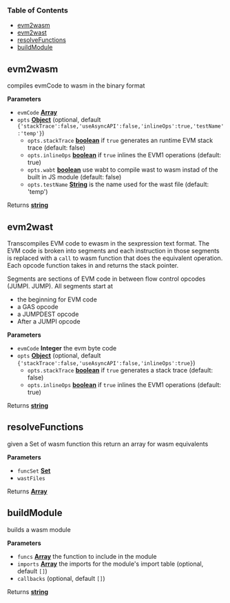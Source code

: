 <!-- Generated by documentation.js. Update this documentation by updating the source code. -->

### Table of Contents

-   [evm2wasm][1]
-   [evm2wast][2]
-   [resolveFunctions][3]
-   [buildModule][4]

## evm2wasm

compiles evmCode to wasm in the binary format

**Parameters**

-   `evmCode` **[Array][5]** 
-   `opts` **[Object][6]**  (optional, default `{'stackTrace':false,'useAsyncAPI':false,'inlineOps':true,'testName':'temp'}`)
    -   `opts.stackTrace` **[boolean][7]** if `true` generates an runtime EVM stack trace (default: false)
    -   `opts.inlineOps` **[boolean][7]** if `true` inlines the EVM1 operations (default: true)
    -   `opts.wabt` **[boolean][7]** use wabt to compile wast to wasm instad of the built in JS module (default: false)
    -   `opts.testName` **[String][8]** is the name used for the wast file (default: 'temp')

Returns **[string][8]** 

## evm2wast

Transcompiles EVM code to ewasm in the sexpression text format. The EVM code
is broken into segments and each instruction in those segments is replaced
with a `call` to wasm function that does the equivalent operation. Each
opcode function takes in and returns the stack pointer.

Segments are sections of EVM code in between flow control
opcodes (JUMPI. JUMP).
All segments start at

-   the beginning for EVM code
-   a GAS opcode
-   a JUMPDEST opcode
-   After a JUMPI opcode

**Parameters**

-   `evmCode` **Integer** the evm byte code
-   `opts` **[Object][6]**  (optional, default `{'stackTrace':false,'useAsyncAPI':false,'inlineOps':true}`)
    -   `opts.stackTrace` **[boolean][7]** if `true` generates a stack trace (default: false)
    -   `opts.inlineOps` **[boolean][7]** if `true` inlines the EVM1 operations (default: true)

Returns **[string][8]** 

## resolveFunctions

given a Set of wasm function this return an array for wasm equivalents

**Parameters**

-   `funcSet` **[Set][9]** 
-   `wastFiles`  

Returns **[Array][5]** 

## buildModule

builds a wasm module

**Parameters**

-   `funcs` **[Array][5]** the function to include in the module
-   `imports` **[Array][5]** the imports for the module's import table (optional, default `[]`)
-   `callbacks`   (optional, default `[]`)

Returns **[string][8]** 

[1]: #evm2wasm

[2]: #evm2wast

[3]: #resolvefunctions

[4]: #buildmodule

[5]: https://developer.mozilla.org/docs/Web/JavaScript/Reference/Global_Objects/Array

[6]: https://developer.mozilla.org/docs/Web/JavaScript/Reference/Global_Objects/Object

[7]: https://developer.mozilla.org/docs/Web/JavaScript/Reference/Global_Objects/Boolean

[8]: https://developer.mozilla.org/docs/Web/JavaScript/Reference/Global_Objects/String

[9]: https://developer.mozilla.org/docs/Web/JavaScript/Reference/Global_Objects/Set
